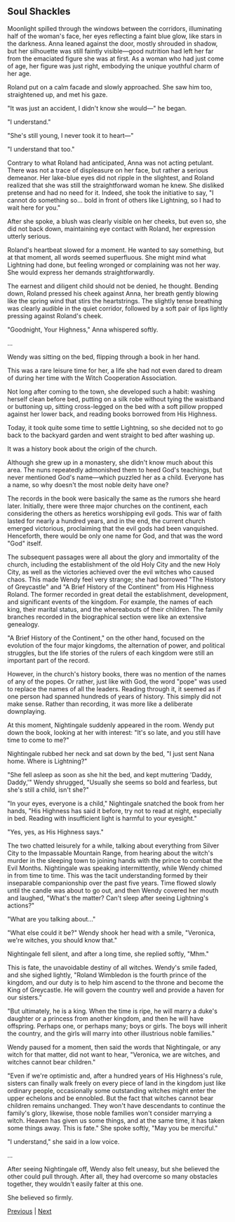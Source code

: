 ## Soul Shackles
Moonlight spilled through the windows between the corridors, illuminating half of the woman's face, her eyes reflecting a faint blue glow, like stars in the darkness. Anna leaned against the door, mostly shrouded in shadow, but her silhouette was still faintly visible—good nutrition had left her far from the emaciated figure she was at first. As a woman who had just come of age, her figure was just right, embodying the unique youthful charm of her age.



Roland put on a calm facade and slowly approached. She saw him too, straightened up, and met his gaze.



"It was just an accident, I didn't know she would—" he began.



"I understand."



"She's still young, I never took it to heart—"



"I understand that too."



Contrary to what Roland had anticipated, Anna was not acting petulant. There was not a trace of displeasure on her face, but rather a serious demeanor. Her lake-blue eyes did not ripple in the slightest, and Roland realized that she was still the straightforward woman he knew. She disliked pretense and had no need for it. Indeed, she took the initiative to say, "I cannot do something so... bold in front of others like Lightning, so I had to wait here for you."



After she spoke, a blush was clearly visible on her cheeks, but even so, she did not back down, maintaining eye contact with Roland, her expression utterly serious.



Roland's heartbeat slowed for a moment. He wanted to say something, but at that moment, all words seemed superfluous. She might mind what Lightning had done, but feeling wronged or complaining was not her way. She would express her demands straightforwardly.



The earnest and diligent child should not be denied, he thought. Bending down, Roland pressed his cheek against Anna, her breath gently blowing like the spring wind that stirs the heartstrings. The slightly tense breathing was clearly audible in the quiet corridor, followed by a soft pair of lips lightly pressing against Roland's cheek.

"Goodnight, Your Highness," Anna whispered softly.

...

Wendy was sitting on the bed, flipping through a book in her hand.

This was a rare leisure time for her, a life she had not even dared to dream of during her time with the Witch Cooperation Association.

Not long after coming to the town, she developed such a habit: washing herself clean before bed, putting on a silk robe without tying the waistband or buttoning up, sitting cross-legged on the bed with a soft pillow propped against her lower back, and reading books borrowed from His Highness.

Today, it took quite some time to settle Lightning, so she decided not to go back to the backyard garden and went straight to bed after washing up.

It was a history book about the origin of the church.

Although she grew up in a monastery, she didn't know much about this area. The nuns repeatedly admonished them to heed God's teachings, but never mentioned God's name—which puzzled her as a child. Everyone has a name, so why doesn't the most noble deity have one?



The records in the book were basically the same as the rumors she heard later. Initially, there were three major churches on the continent, each considering the others as heretics worshipping evil gods. This war of faith lasted for nearly a hundred years, and in the end, the current church emerged victorious, proclaiming that the evil gods had been vanquished. Henceforth, there would be only one name for God, and that was the word "God" itself.



The subsequent passages were all about the glory and immortality of the church, including the establishment of the old Holy City and the new Holy City, as well as the victories achieved over the evil witches who caused chaos. This made Wendy feel very strange; she had borrowed "The History of Greycastle" and "A Brief History of the Continent" from His Highness Roland. The former recorded in great detail the establishment, development, and significant events of the kingdom. For example, the names of each king, their marital status, and the whereabouts of their children. The family branches recorded in the biographical section were like an extensive genealogy.



"A Brief History of the Continent," on the other hand, focused on the evolution of the four major kingdoms, the alternation of power, and political struggles, but the life stories of the rulers of each kingdom were still an important part of the record.



However, in the church's history books, there was no mention of the names of any of the popes. Or rather, just like with God, the word "pope" was used to replace the names of all the leaders. Reading through it, it seemed as if one person had spanned hundreds of years of history. This simply did not make sense. Rather than recording, it was more like a deliberate downplaying.



At this moment, Nightingale suddenly appeared in the room. Wendy put down the book, looking at her with interest: "It's so late, and you still have time to come to me?"



Nightingale rubbed her neck and sat down by the bed, "I just sent Nana home. Where is Lightning?"



"She fell asleep as soon as she hit the bed, and kept muttering 'Daddy, Daddy,'" Wendy shrugged, "Usually she seems so bold and fearless, but she's still a child, isn't she?"



"In your eyes, everyone is a child," Nightingale snatched the book from her hands, "His Highness has said it before, try not to read at night, especially in bed. Reading with insufficient light is harmful to your eyesight."



"Yes, yes, as His Highness says."



The two chatted leisurely for a while, talking about everything from Silver City to the Impassable Mountain Range, from hearing about the witch's murder in the sleeping town to joining hands with the prince to combat the Evil Months. Nightingale was speaking intermittently, while Wendy chimed in from time to time. This was the tacit understanding formed by their inseparable companionship over the past five years. Time flowed slowly until the candle was about to go out, and then Wendy covered her mouth and laughed, "What's the matter? Can't sleep after seeing Lightning's actions?"

"What are you talking about..."

"What else could it be?" Wendy shook her head with a smile, "Veronica, we're witches, you should know that."

Nightingale fell silent, and after a long time, she replied softly, "Mhm."

This is fate, the unavoidable destiny of all witches. Wendy's smile faded, and she sighed lightly, "Roland Wimbledon is the fourth prince of the kingdom, and our duty is to help him ascend to the throne and become the King of Greycastle. He will govern the country well and provide a haven for our sisters."

"But ultimately, he is a king. When the time is ripe, he will marry a duke's daughter or a princess from another kingdom, and then he will have offspring. Perhaps one, or perhaps many; boys or girls. The boys will inherit the country, and the girls will marry into other illustrious noble families."

Wendy paused for a moment, then said the words that Nightingale, or any witch for that matter, did not want to hear, "Veronica, we are witches, and witches cannot bear children."

"Even if we're optimistic and, after a hundred years of His Highness's rule, sisters can finally walk freely on every piece of land in the kingdom just like ordinary people, occasionally some outstanding witches might enter the upper echelons and be ennobled. But the fact that witches cannot bear children remains unchanged. They won't have descendants to continue the family's glory, likewise, those noble families won't consider marrying a witch. Heaven has given us some things, and at the same time, it has taken some things away. This is fate." She spoke softly, "May you be merciful."

"I understand," she said in a low voice.



...

After seeing Nightingale off, Wendy also felt uneasy, but she believed the other could pull through. After all, they had overcome so many obstacles together, they wouldn't easily falter at this one.

She believed so firmly.





[Previous](CH0090.md) | [Next](CH0092.md)
